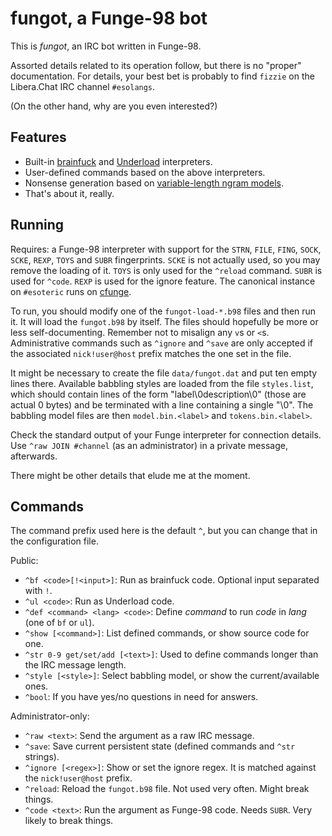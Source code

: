 fungot, a Funge-98 bot
======================

This is *fungot*, an IRC bot written in Funge-98.

Assorted details related to its operation follow, but there is no "proper" documentation.  For details, your best bet is probably to find `fizzie` on the Libera.Chat IRC channel `#esolangs`.

(On the other hand, why are you even interested?)

Features
--------

* Built-in [brainfuck](http://esolangs.org/wiki/Brainfuck) and [Underload](http://esolangs.org/wiki/Underload) interpreters.
* User-defined commands based on the above interpreters.
* Nonsense generation based on [variable-length ngram models](https://github.com/vsiivola/variKN).
* That's about it, really.

Running
-------

Requires: a Funge-98 interpreter with support for the `STRN`, `FILE`, `FING`, `SOCK`, `SCKE`, `REXP`, `TOYS` and `SUBR` fingerprints.  `SCKE` is not actually used, so you may remove the loading of it.  `TOYS` is only used for the `^reload` command.  `SUBR` is used for `^code`.  `REXP` is used for the ignore feature.  The canonical instance on `#esoteric` runs on [cfunge](https://launchpad.net/cfunge/).

To run, you should modify one of the `fungot-load-*.b98` files and then run it.  It will load the `fungot.b98` by itself.  The files should hopefully be more or less self-documenting.  Remember not to misalign any `v`s or `<`s.  Administrative commands such as `^ignore` and `^save` are only accepted if the associated `nick!user@host` prefix matches the one set in the file.

It might be necessary to create the file `data/fungot.dat` and put ten empty lines there.  Available babbling styles are loaded from the file `styles.list`, which should contain lines of the form "label\0description\0" (those are actual 0 bytes) and be terminated with a line containing a single "\0".  The babbling model files are then `model.bin.<label>` and `tokens.bin.<label>`.

Check the standard output of your Funge interpreter for connection details.  Use `^raw JOIN #channel` (as an administrator) in a private message, afterwards.

There might be other details that elude me at the moment.

Commands
--------

The command prefix used here is the default `^`, but you can change that in the configuration file.

Public:

* `^bf <code>[!<input>]`: Run as brainfuck code.  Optional input separated with `!`.
* `^ul <code>`: Run as Underload code.
* `^def <command> <lang> <code>`: Define *command* to run *code* in *lang* (one of `bf` or `ul`).
* `^show [<command>]`: List defined commands, or show source code for one.
* `^str 0-9 get/set/add [<text>]`: Used to define commands longer than the IRC message length.
* `^style [<style>]`: Select babbling model, or show the current/available ones.
* `^bool`: If you have yes/no questions in need for answers.

Administrator-only:

* `^raw <text>`: Send the argument as a raw IRC message.
* `^save`: Save current persistent state (defined commands and `^str` strings).
* `^ignore [<regex>]`: Show or set the ignore regex.  It is matched against the `nick!user@host` prefix.
* `^reload`: Reload the `fungot.b98` file.  Not used very often.  Might break things.
* `^code <text>`: Run the argument as Funge-98 code.  Needs `SUBR`.  Very likely to break things.
